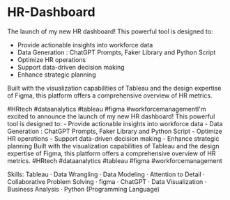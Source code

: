 # HR-Dashboard

The launch of my new HR dashboard! This powerful tool is designed to:

- Provide actionable insights into workforce data
- Data Generation : ChatGPT Prompts, Faker Library and Python Script
- Optimize HR operations
- Support data-driven decision making
- Enhance strategic planning

Built with the visualization capabilities of Tableau and the design expertise of Figma, this platform offers a comprehensive overview of HR metrics.

#HRtech #dataanalytics #tableau #figma #workforcemanagementI'm excited to announce the launch of my new HR dashboard! This powerful tool is designed to: - Provide actionable insights into workforce data - Data Generation : ChatGPT Prompts, Faker Library and Python Script - Optimize HR operations - Support data-driven decision making - Enhance strategic planning Built with the visualization capabilities of Tableau and the design expertise of Figma, this platform offers a comprehensive overview of HR metrics. #HRtech #dataanalytics #tableau #figma #workforcemanagement

Skills: Tableau · Data Wrangling · Data Modeling · Attention to Detail · Collaborative Problem Solving · figma · ChatGPT · Data Visualization · Business Analysis · Python (Programming Language)
